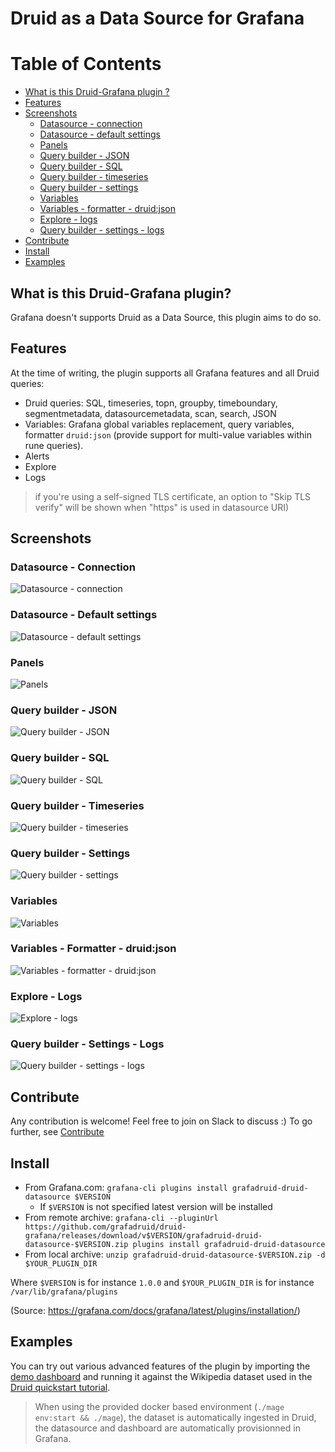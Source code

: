 # Druid as a Data Source for Grafana

Table of Contents
=================

* [What is this Druid-Grafana plugin ?](#what-is-this-druid-grafana-plugin)
* [Features](#features)
* [Screenshots](#screenshots)
  * [Datasource - connection](#datasource---connection)
  * [Datasource - default settings](#datasource---default-settings)
  * [Panels](#panels)
  * [Query builder - JSON](#query-builder---json)
  * [Query builder - SQL](#query-builder---sql)
  * [Query builder - timeseries](#query-builder---timeseries)
  * [Query builder - settings](#query-builder---settings)
  * [Variables](#variables)
  * [Variables - formatter - druid:json](#variables---formatter---druidjson)
  * [Explore - logs](#explore---logs)
  * [Query builder - settings - logs](#query-builder---settings---logs)
* [Contribute](#contribute)
* [Install](#install)
* [Examples](#examples)

## What is this Druid-Grafana plugin?

Grafana doesn't supports Druid as a Data Source, this plugin aims to do so.

## Features

At the time of writing, the plugin supports all Grafana features and all Druid queries:

- Druid queries: SQL, timeseries, topn, groupby, timeboundary, segmentmetadata, datasourcemetadata, scan, search, JSON
- Variables: Grafana global variables replacement, query variables, formatter `druid:json` (provide support for multi-value variables within rune queries).
- Alerts
- Explore
- Logs

> if you're using a self-signed TLS certificate, an option to "Skip TLS verify" will be shown when "https" is used in datasource URI)

## Screenshots

### Datasource - Connection

![Datasource - connection](https://raw.githubusercontent.com/grafadruid/druid-grafana/master/src/img/screenshot-datasource-connection.png)

### Datasource - Default settings

![Datasource - default settings](https://raw.githubusercontent.com/grafadruid/druid-grafana/master/src/img/screenshot-datasource-default-settings.png)

### Panels

![Panels](https://raw.githubusercontent.com/grafadruid/druid-grafana/master/src/img/screenshot-panels.png)

### Query builder - JSON

![Query builder - JSON](https://raw.githubusercontent.com/grafadruid/druid-grafana/master/src/img/screenshot-querybuilder-json.png)

### Query builder - SQL

![Query builder - SQL](https://raw.githubusercontent.com/grafadruid/druid-grafana/master/src/img/screenshot-querybuilder-sql.png)

### Query builder - Timeseries

![Query builder - timeseries](https://raw.githubusercontent.com/grafadruid/druid-grafana/master/src/img/screenshot-querybuilder-timeseries.png)

### Query builder - Settings

![Query builder - settings](https://raw.githubusercontent.com/grafadruid/druid-grafana/master/src/img/screenshot-querybuilder-settings.png)

### Variables

![Variables](https://raw.githubusercontent.com/grafadruid/druid-grafana/master/src/img/screenshot-variables.png)

### Variables - Formatter - druid:json

![Variables - formatter - druid:json](https://raw.githubusercontent.com/grafadruid/druid-grafana/master/src/img/screenshot-querybuilder-formatter-druidjson.png)

### Explore - Logs

![Explore - logs](https://raw.githubusercontent.com/grafadruid/druid-grafana/master/src/img/screenshot-explore-logs.png)

### Query builder - Settings - Logs

![Query builder - settings - logs](https://raw.githubusercontent.com/grafadruid/druid-grafana/master/src/img/screenshot-querybuilder-settings-logs.png)

## Contribute

Any contribution is welcome! Feel free to join on Slack to discuss :)
To go further, see [Contribute](https://github.com/grafadruid/druid-grafana/blob/master/CONTRIBUTE.md)

## Install

- From Grafana.com:
  `grafana-cli plugins install grafadruid-druid-datasource $VERSION`
  - If `$VERSION` is not specified latest version will be installed
- From remote archive:
  `grafana-cli --pluginUrl https://github.com/grafadruid/druid-grafana/releases/download/v$VERSION/grafadruid-druid-datasource-$VERSION.zip plugins install grafadruid-druid-datasource`
- From local archive:
  `unzip grafadruid-druid-datasource-$VERSION.zip -d $YOUR_PLUGIN_DIR`

Where `$VERSION` is for instance `1.0.0` and `$YOUR_PLUGIN_DIR` is for instance `/var/lib/grafana/plugins`

(Source: https://grafana.com/docs/grafana/latest/plugins/installation/)

## Examples

You can try out various advanced features of the plugin by importing the [demo dashboard](https://github.com/grafadruid/druid-grafana/blob/master/docker/grafana/dashboards/dashboard.json) and running it against the Wikipedia dataset used in the [Druid quickstart tutorial](https://druid.apache.org/docs/latest/tutorials/index.html#step-4-load-data).
> When using the provided docker based environment (`./mage env:start && ./mage`), the dataset is automatically ingested in Druid, the datasource and dashboard are automatically provisionned in Grafana.
